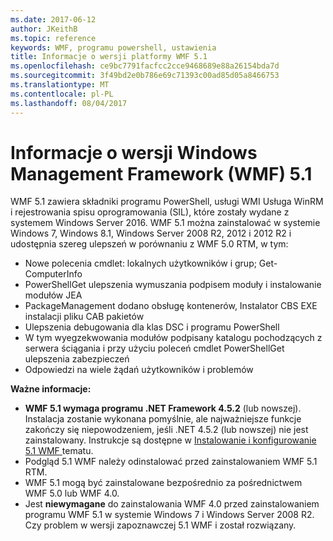 ```yaml
---
ms.date: 2017-06-12
author: JKeithB
ms.topic: reference
keywords: WMF, programu powershell, ustawienia
title: Informacje o wersji platformy WMF 5.1
ms.openlocfilehash: ce9bc7791facfcc2cce9468689e88a26154bda7d
ms.sourcegitcommit: 3f49bd2e0b786e69c71393c00ad85d05a8466753
ms.translationtype: MT
ms.contentlocale: pl-PL
ms.lasthandoff: 08/04/2017
---
```

# <a name="windows-management-framework-wmf-51-release-notes"></a>Informacje o wersji Windows Management Framework (WMF) 5.1 #

WMF 5.1 zawiera składniki programu PowerShell, usługi WMI Usługa WinRM i rejestrowania spisu oprogramowania (SIL), które zostały wydane z systemem Windows Server 2016.
WMF 5.1 można zainstalować w systemie Windows 7, Windows 8.1, Windows Server 2008 R2, 2012 i 2012 R2 i udostępnia szereg ulepszeń w porównaniu z WMF 5.0 RTM, w tym:

- Nowe polecenia cmdlet: lokalnych użytkowników i grup; Get-ComputerInfo
- PowerShellGet ulepszenia wymuszania podpisem moduły i instalowanie modułów JEA
- PackageManagement dodano obsługę kontenerów, Instalator CBS EXE instalacji pliku CAB pakietów
- Ulepszenia debugowania dla klas DSC i programu PowerShell
- W tym wyegzekwowania modułów podpisany katalogu pochodzących z serwera ściągania i przy użyciu poleceń cmdlet PowerShellGet ulepszenia zabezpieczeń
- Odpowiedzi na wiele żądań użytkowników i problemów

**Ważne informacje:**

- **WMF 5.1 wymaga programu .NET Framework 4.5.2** (lub nowszej). Instalacja zostanie wykonana pomyślnie, ale najważniejsze funkcje zakończy się niepowodzeniem, jeśli .NET 4.5.2 (lub nowszej) nie jest zainstalowany. Instrukcje są dostępne w [Instalowanie i konfigurowanie 5.1 WMF ](https://msdn.microsoft.com/en-us/powershell/wmf/5.1/install-configure) tematu.
- Podgląd 5.1 WMF należy odinstalować przed zainstalowaniem WMF 5.1 RTM.
- WMF 5.1 mogą być zainstalowane bezpośrednio za pośrednictwem WMF 5.0 lub WMF 4.0.
- Jest __niewymagane__ do zainstalowania WMF 4.0 przed zainstalowaniem programu WMF 5.1 w systemie Windows 7 i Windows Server 2008 R2. Czy problem w wersji zapoznawczej 5.1 WMF i został rozwiązany.  



